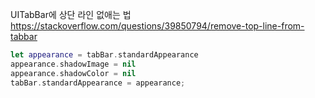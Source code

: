 UITabBar에 상단 라인 없애는 법
https://stackoverflow.com/questions/39850794/remove-top-line-from-tabbar

```swift
let appearance = tabBar.standardAppearance
appearance.shadowImage = nil
appearance.shadowColor = nil
tabBar.standardAppearance = appearance;
```

